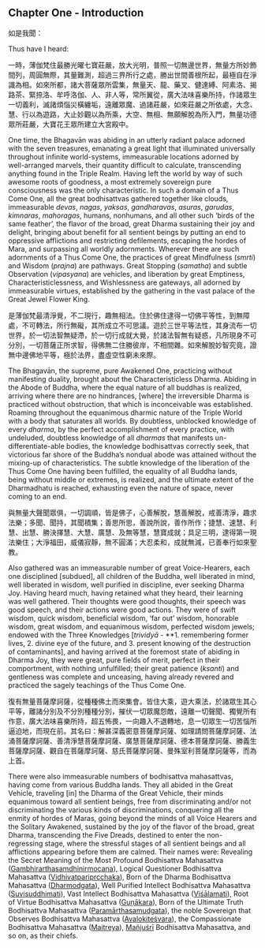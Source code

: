 ## Chapter One - Introduction

如是我聞：

Thus have I heard:

一時，薄伽梵住最勝光曜七寶莊嚴，放大光明，普照一切無邊世界，無量方所妙飾間列，周圓無際，其量難測，超過三界所行之處，勝出世間善根所起，最極自在淨識為相。如來所都，諸大菩薩眾所雲集，無量天、龍、藥叉、健達縛、阿素洛、揭路茶、緊捺洛、牟呼洛伽、人、非人等，常所翼從，廣大法味喜樂所持，作諸眾生一切義利，滅諸煩惱災橫纏垢，遠離眾魔、過諸莊嚴，如來莊嚴之所依處，大念、慧、行以為遊路，大止妙觀以為所乘，大空、無相、無願解脫為所入門，無量功德眾所莊嚴，大寶花王眾所建立大宮殿中。

One time, the Bhagavān was abiding in an utterly radiant palace adorned with the seven treasures, emanating a great light that illuminated universally throughout infinite world-systems, immeasurable locations adorned by well-arranged marvels, their quantity difficult to calculate, transcending anything found in the Triple Realm. Having left the world by way of such awesome roots of goodness, a most extremely sovereign pure consciousness was the only characteristic. In such a domain of a Thus Come One, all the great bodhisattvas gathered together like clouds, immeasurable *devas*, *nagas*, *yaksas*, *gandharavas*, *asuras*, *garudas*, *kimnaras*, *mahoragas*, humans, nonhumans, and all other such ‘birds of the same feather’, the flavor of the broad, great Dharma sustaining their joy and delight, bringing about benefit for all sentient beings by putting an end to oppressive afflictions and restricting defilements, escaping the hordes of Mara, and surpassing all worldly adornments. Wherever there are such adornments of a Thus Come One, the practices of great Mindfulness (*smrti*) and Wisdom (*prajna*) are pathways. Great Stopping (*samatha*) and subtle Observation (*vipasyana*) are vehicles, and liberation by great Emptiness, Characteristiclessness, and Wishlessness are gateways, all adorned by immeasurable virtues, established by the gathering in the vast palace of the Great Jewel Flower King.

是薄伽梵最清淨覺，不二現行，趣無相法。住於佛住逮得一切佛平等性，到無障處，不可轉法，所行無礙，其所成立不可思議。遊於三世平等法性，其身流布一切世界，於一切法智無疑滯，於一切行成就大覺，於諸法智無有疑惑，凡所現身不可分別，一切菩薩正所求智，得佛無二住勝彼岸，不相間雜。如來解脫妙智究竟，證無中邊佛地平等，極於法界，盡虛空性窮未來際。

The Bhagavān, the supreme, pure Awakened One, practicing without manifesting duality, brought about the Characteristicless Dharma. Abiding in the Abode of Buddha, where the equal nature of all buddhas is realized, arriving where there are no hindrances, [where] the irreversible Dharma is practiced without obstruction, that which is inconceivable was established. Roaming throughout the equanimous dharmic nature of the Triple World with a body that saturates all worlds. By doubtless, unblocked knowledge of every *dharma*, by the perfect accomplishment of every practice, with undeluded, doubtless knowledge of all *dharmas* that manifests un-differentiate-able bodies, the knowledge bodhisattvas correctly seek, that victorious far shore of the Buddha’s nondual abode was attained without the mixing-up of characteristics. The subtle knowledge of the liberation of the Thus Come One having been fulfilled, the equality of all Buddha lands, being without middle or extremes, is realized, and the ultimate extent of the Dharmadhatu is reached, exhausting even the nature of space, never coming to an end.

與無量大聲聞眾俱，一切調順，皆是佛子，心善解脫，慧善解脫，戒善清淨，趣求法樂；多聞、聞持，其聞積集；善思所思，善說所說，善作所作；捷慧、速慧、利慧、出慧、勝決擇慧、大慧、廣慧、及無等慧，慧寶成就；具足三明，逮得第一現法樂住；大淨福田，威儀寂靜，無不圓滿；大忍柔和，成就無減，已善奉行如來聖教。

Also gathered was an immeasurable number of great Voice-Hearers, each one disciplined [subdued], all children of the Buddha, well liberated in mind, well liberated in wisdom, well purified in discipline, ever seeking Dharma Joy. Having heard much, having retained what they heard, their learning was well gathered. Their thoughts were good thoughts, their speech was good speech, and their actions were good actions. They were of swift wisdom, quick wisdom, beneficial wisdom, ‘far out’ wisdom, honorable wisdom, great wisdom, and equanimous wisdom, perfected wisdom jewels; endowed with the Three Knowledges [*trividyā* - **1. remembering former lives, 2. divine eye of the future, and 3. present knowing of the destruction of contaminants], and having arrived at the foremost state of abiding in Dharma Joy, they were great, pure fields of merit, perfect in their comportment, with nothing unfulfilled; their great patience (*ksanti*) and gentleness was complete and unceasing, having already revered and practiced the sagely teachings of the Thus Come One.

復有無量菩薩摩訶薩，從種種佛土而來集會。皆住大乘，遊大乘法，於諸眾生其心平等，離諸分別及不分別種種分別，摧伏一切眾魔怨敵，遠離一切聲聞、獨覺所有作意，廣大法味喜樂所持，超五怖畏，一向趣入不退轉地，息一切眾生一切苦惱所逼迫地，而現在前。其名曰：解甚深義密意菩薩摩訶薩、如理請問菩薩摩訶薩、法涌菩薩摩訶薩、善清淨慧菩薩摩訶薩、廣慧菩薩摩訶薩、德本菩薩摩訶薩、勝義生菩薩摩訶薩、觀自在菩薩摩訶薩、慈氏菩薩摩訶薩、曼殊室利菩薩摩訶薩等，而為上首。

There were also immeasurable numbers of bodhisattva mahasattvas, having come from various Buddha lands. They all abided in the Great Vehicle, traveling [in] the Dharma of the Great Vehicle, their minds equanimous toward all sentient beings, free from discriminating and/or not discriminating the various kinds of discriminations, conquering all the enmity of hordes of Maras, going beyond the minds of all Voice Hearers and the Solitary Awakened, sustained by the joy of the flavor of the broad, great Dharma, transcending the Five Dreads, destined to enter the non-regressing stage, where the stressful stages of all sentient beings and all afflictions appearing before them are calmed. Their names were: Revealing the Secret Meaning of the Most Profound Bodhisattva Mahasattva ([Gambhirarthasamdhinirmocana](https://www.notion.so/Gambhir-rthasamdhinirmocana-Revealing-the-Secret-Meaning-of-the-Most-Profound-Bodhisattva-fac6bc2b1f0247e294309a4afe527462?pvs=21)), Logical Questioner Bodhisattva Mahasattva ([Vidhivatpariprcchaka](https://www.notion.so/Vidhivatpariprcchaka-Logical-Questioner-Bodhisattva-bd9e3fa0758c4025979bda1b28185b13?pvs=21)), Born of the Dharma Bodhisattva Mahasattva ([Dharmodgata](https://www.notion.so/Dharmodgata-Born-of-Dharma-Bodhisattva-8ffa7cb572034201b30079c7a0ab72de?pvs=21)), Well Purified Intellect Bodhisattva Mahasattva ([Suvisuddhimati](https://www.notion.so/Suvi-uddhimati-Well-Purified-Intellect-Bodhisattva-ad59e2217cbc4004b2e2ecb5a46263b1?pvs=21)), Vast Intellect Bodhisattva Mahasattva ([Viśālamati](https://www.notion.so/Vi-lamati-Vast-Intellect-Bodhisattva-b312fc6253db465da86c3478fa8be87f?pvs=21)), Root of Virtue Bodhisattva Mahasattva ([Guņākara](https://www.notion.so/Gu-kara-Root-of-Virtue-Bodhisattva-ec9f37715b7c4707b108f460fbf2cf6d?pvs=21)), Born of the Ultimate Truth Bodhisattva Mahasattva ([Paramārthasamudgata](https://www.notion.so/Param-rthasamudgata-Born-of-Ultimate-Truth-Bodhisattva-164be85ef879473c9b6c5fd9f5b866a6?pvs=21)), the noble Sovereign that Observes Bodhisattva Mahasattva ([Avalokiteśvara](https://www.notion.so/Avalokite-vara-Bodhisattva-e8c7bbb950b347ab91cbe3f64afa6a47?pvs=21)), the Compassionate Bodhisattva Mahasattva ([Maitreya](https://www.notion.so/Maitreya-Bodhisattva-e8bf1e36772146229b4de1abda3b611f?pvs=21)), [Mañjuśrī](https://www.notion.so/Ma-ju-r-Bodhisattva-8751e5f6b3dd42fb9fe598776ac6c84e?pvs=21) Bodhisattva Mahasattva, and so on, as their chiefs.
